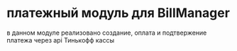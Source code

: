 # платежный модуль для BillManager

в данном модуле реализовано создание, оплата и подтвержение платежа через api Тинькофф кассы

